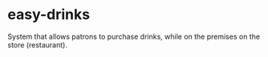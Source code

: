 # easy-drinks
System that allows patrons to purchase drinks, while on the premises on the store (restaurant).

